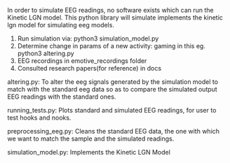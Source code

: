 In order to simulate EEG readings, no software exists which can run the Kinetic LGN model. 
This python library will simulate implements the kinetic lgn model for simulating eeg models.


1. Run simulation via:
python3 simulation_model.py
2. Determine change in params of a new activity: gaming in this eg.
python3 altering.py
3. EEG recordings in emotive_recordings folder
4. Consulted research papers(for reference) in docs


altering.py:
To alter the eeg signals generated by the simulation model to match with the standard eeg data so as to compare the simulated output EEG readings with the standard ones.

running_tests.py:
Plots standard and simulated EEG readings, for user to test hooks and nooks.

preprocessing_eeg.py:
Cleans the standard EEG data, the one with which we want to match the sample and the simulated readings.

simulation_model.py:
Implements the Kinetic LGN Model